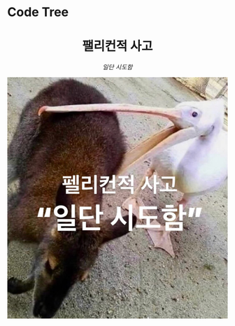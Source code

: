 # Code Tree

<div align="center">
  <h1>팰리컨적 사고</h1>
  <p><em>일단 시도함</em></p>
</div>

![Pelican Image](image.png)
